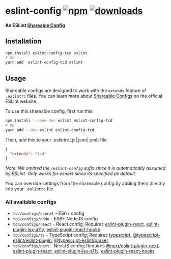 # eslint-config [![npm][npm-image]][npm-url] [![downloads][downloads-image]][downloads-url]

#### An ESLint [Shareable Config][shareable-configs-url]

## Installation

```sh
npm install eslint-config-tcd eslint
# OR
yarn add  eslint-config-tcd eslint
```

## Usage

Shareable configs are designed to work with the `extends` feature of `.eslintrc` files.
You can learn more about
[Shareable Configs][shareable-configs-url] on the
official ESLint website.

To use this shareable config, first run this:

```sh
npm install --save-dev eslint eslint-config-tcd
# OR
yarn add --dev eslint eslint-config-tcd
```

Then, add this to your .eslintrc(.js|.json|.yml) file:

```json
{
  "extends": "tcd"
}
```

*Note: We omitted the `/eslint-config` sufix since it is automatically assumed by ESLint. Only works for esnext since its specified as default*

You can override settings from the shareable config by adding them directly into your
`.eslintrc` file.

### All available configs

* `tcd/configs/esnext` - ES6+ config
* `tcd/configs/node` - ES6+ NodeJS config
* `tcd/configs/react` - React config; Requires [eslint-plugin-react][eslint-plugin-react], [eslint-plugin-jsx-a11y][eslint-plugin-jsx-a11y], [eslint-plugin-react-hooks][eslint-plugin-react-hooks]
* `tcd/configs/ts` - TypeScript config; Requires [typescript][typescript], [@typescript-eslint/eslint-plugin][@typescript-eslint/eslint-plugin], [@typescript-eslint/parser][@typescript-eslint/parser]
* `tcd/configs/next` - NextJS config; Requires [@next/eslint-plugin-next][@next/eslint-plugin-next], [eslint-plugin-react][eslint-plugin-react], [eslint-plugin-jsx-a11y][eslint-plugin-jsx-a11y], [eslint-plugin-react-hooks][eslint-plugin-react-hooks]


[//]: # (URLs)

[//]: # (main)
[npm-image]: https://img.shields.io/npm/v/eslint-config-tcd.svg
[npm-url]: https://npmjs.org/package/eslint-config-tcd
[downloads-image]: https://img.shields.io/npm/dm/eslint-config-tcd.svg
[downloads-url]: https://npmjs.org/package/eslint-config-tcd
[shareable-configs-url]: http://eslint.org/docs/developer-guide/shareable-configs

[//]: # (other)
[eslint-plugin-react]: https://www.npmjs.com/package/eslint-plugin-react
[eslint-plugin-jsx-a11y]: https://www.npmjs.com/package/eslint-plugin-jsx-a11y
[eslint-plugin-react-hooks]: https://www.npmjs.com/package/eslint-plugin-react-hooks
[typescript]: https://www.npmjs.com/package/typescript
[@typescript-eslint/parser]: https://www.npmjs.com/package/@typescript-eslint/parser
[@typescript-eslint/eslint-plugin]: https://www.npmjs.com/package/@typescript-eslint/eslint-plugin
[@next/eslint-plugin-next]: https://www.npmjs.com/package/@next/eslint-plugin-next



